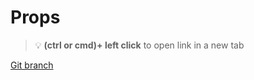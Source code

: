 # Props 


> :bulb: **(ctrl or cmd)+ left click** to open link in a new tab 

[Git branch](https://github.com/codiku/react-native-introduction/tree/006-EN-props)
